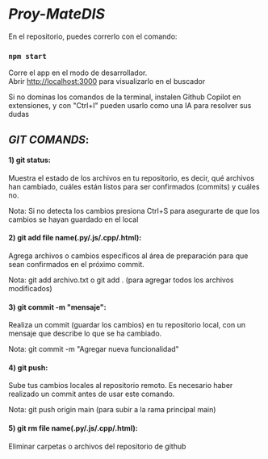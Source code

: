 # *Proy-MateDIS* 

En el repositorio, puedes correrlo con el comando:

### `npm start`

Corre el app en el modo de desarrollador.\
Abrir [http://localhost:3000](http://localhost:3000) para visualizarlo en el buscador

Si no dominas los comandos de la terminal, instalen Github Copilot en extensiones, y con "Ctrl+I" pueden usarlo como una IA para resolver sus dudas

## *GIT COMANDS*: 

#### 1) git status:

Muestra el estado de los archivos en tu repositorio, es decir, qué archivos han cambiado, cuáles están listos para ser confirmados (commits) y cuáles no.
    
Nota: Si no detecta los cambios presiona Ctrl+S para asegurarte de que los cambios se hayan guardado en el local

#### 2) git add file name(.py/.js/.cpp/.html):

Agrega archivos o cambios específicos al área de preparación para que sean confirmados en el próximo commit.
    
Nota: git add archivo.txt o git add . (para agregar todos los archivos modificados)

#### 3) git commit -m "mensaje":

Realiza un commit (guardar los cambios) en tu repositorio local, con un mensaje que describe lo que se ha cambiado.

Nota: git commit -m "Agregar nueva funcionalidad"

#### 4) git push:

Sube tus cambios locales al repositorio remoto. Es necesario haber realizado un commit antes de usar este comando.

Nota: git push origin main (para subir a la rama principal main)

 #### 5) git rm file name(.py/.js/.cpp/.html):

Eliminar carpetas o archivos del repositorio de github
